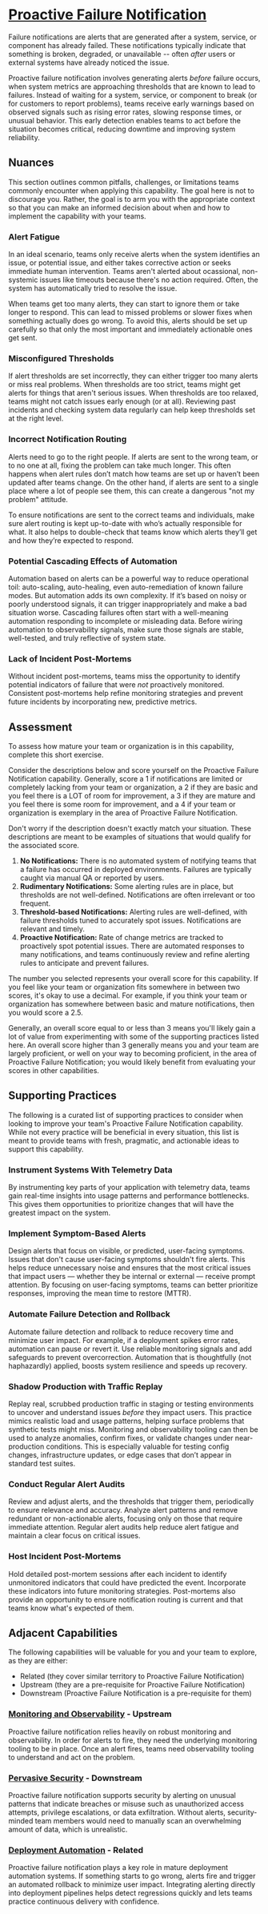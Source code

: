 # [Proactive Failure Notification](https://dora.dev/capabilities/proactive-failure-notification/)

Failure notifications are alerts that are generated after a system, service, or component has already failed. These notifications typically indicate that something is broken, degraded, or unavailable -- often *after* users or external systems have already noticed the issue.

Proactive failure notification involves generating alerts *before* failure occurs, when system metrics are approaching thresholds that are known to lead to failures. Instead of waiting for a system, service, or component to break (or for customers to report problems), teams receive early warnings based on observed signals such as rising error rates, slowing response times, or unusual behavior. This early detection enables teams to act before the situation becomes critical, reducing downtime and improving system reliability.

## Nuances

This section outlines common pitfalls, challenges, or limitations teams commonly encounter when applying this capability. The goal here is not to discourage you. Rather, the goal is to arm you with the appropriate context so that you can make an informed decision about when and how to implement the capability with your teams.

### Alert Fatigue

In an ideal scenario, teams only receive alerts when the system identifies an issue, or potential issue, and either takes corrective action or seeks immediate human intervention. Teams aren't alerted about ocassional, non-systemic issues like timeouts because there's no action required. Often, the system has automatically tried to resolve the issue. 

When teams get too many alerts, they can start to ignore them or take longer to respond. This can lead to missed problems or slower fixes when something actually does go wrong. To avoid this, alerts should be set up carefully so that only the most important and immediately actionable ones get sent.

### Misconfigured Thresholds

If alert thresholds are set incorrectly, they can either trigger too many alerts or miss real problems. When thresholds are too strict, teams might get alerts for things that aren't serious issues. When thresholds are too relaxed, teams might not catch issues early enough (or at all). Reviewing past incidents and checking system data regularly can help keep thresholds set at the right level.

### Incorrect Notification Routing

Alerts need to go to the right people. If alerts are sent to the wrong team, or to no one at all, fixing the problem can take much longer. This often happens when alert rules don’t match how teams are set up or haven’t been updated after teams change. On the other hand, if alerts are sent to a single place where a lot of people see them, this can create a dangerous "not my problem" attitude. 

To ensure notifications are sent to the correct teams and individuals, make sure alert routing is kept up-to-date with who’s actually responsible for what. It also helps to double-check that teams know which alerts they’ll get and how they’re expected to respond.

### Potential Cascading Effects of Automation 

Automation based on alerts can be a powerful way to reduce operational toil: auto-scaling, auto-healing, even auto-remediation of known failure modes. But automation adds its own complexity. If it’s based on noisy or poorly understood signals, it can trigger inappropriately and make a bad situation worse. Cascading failures often start with a well-meaning automation responding to incomplete or misleading data. Before wiring automation to observability signals, make sure those signals are stable, well-tested, and truly reflective of system state.

### Lack of Incident Post-Mortems

Without incident post-mortems, teams miss the opportunity to identify potential indicators of failure that were *not* proactively monitored. Consistent post-mortems help refine monitoring strategies and prevent future incidents by incorporating new, predictive metrics.

## Assessment

To assess how mature your team or organization is in this capability, complete this short exercise.

Consider the descriptions below and score yourself on the Proactive Failure Notification capability. Generally, score a 1 if notifications are limited or completely lacking from your team or organization, a 2 if they are basic and you feel there is a LOT of room for improvement, a 3 if they are mature and you feel there is some room for improvement, and a 4 if your team or organization is exemplary in the area of Proactive Failure Notification.

Don't worry if the description doesn't exactly match your situation. These descriptions are meant to be examples of situations that would qualify for the associated score.

1. **No Notifications:** There is no automated system of notifying teams that a failure has occurred in deployed environments. Failures are typically caught via manual QA or reported by users.
2. **Rudimentary Notifications:** Some alerting rules are in place, but thresholds are not well-defined. Notifications are often irrelevant or too frequent.
3. **Threshold-based Notifications:** Alerting rules are well-defined, with failure thresholds tuned to accurately spot issues. Notifications are relevant and timely.
4. **Proactive Notification:** Rate of change metrics are tracked to proactively spot potential issues. There are automated responses to many notifications, and teams continuously review and refine alerting rules to anticipate and prevent failures.

The number you selected represents your overall score for this capability. If you feel like your team or organization fits somewhere in between two scores, it's okay to use a decimal. For example, if you think your team or organization has somewhere between basic and mature notifications, then you would score a 2.5.

Generally, an overall score equal to or less than 3 means you'll likely gain a lot of value from experimenting with some of the supporting practices listed here. An overall score higher than 3 generally means you and your team are largely proficient, or well on your way to becoming proficient, in the area of Proactive Failure Notification; you would likely benefit from evaluating your scores in other capabilities.

## Supporting Practices

The following is a curated list of supporting practices to consider when looking to improve your team's Proactive Failure Notification capability. While not every practice will be beneficial in every situation, this list is meant to provide teams with fresh, pragmatic, and actionable ideas to support this capability.

### Instrument Systems With Telemetry Data

By instrumenting key parts of your application with telemetry data, teams gain real-time insights into usage patterns and performance bottlenecks. This gives them opportunities to prioritize changes that will have the greatest impact on the system.

### Implement Symptom-Based Alerts

Design alerts that focus on visible, or predicted, user-facing symptoms. Issues that don't cause user-facing symptoms shouldn't fire alerts. This helps reduce unnecessary noise and ensures that the most critical issues that impact users — whether they be internal or external — receive prompt attention. By focusing on user-facing symptoms, teams can better prioritize responses, improving the mean time to restore (MTTR).

### Automate Failure Detection and Rollback

Automate failure detection and rollback to reduce recovery time and minimize user impact. For example, if a deployment spikes error rates, automation can pause or revert it. Use reliable monitoring signals and add safeguards to prevent overcorrection. Automation that is thoughtfully (not haphazardly) applied, boosts system resilience and speeds up recovery.

### Shadow Production with Traffic Replay

Replay real, scrubbed production traffic in staging or testing environments to uncover and understand issues *before* they impact users. This practice mimics realistic load and usage patterns, helping surface problems that synthetic tests might miss. Monitoring and observability tooling can then be used to analyze anomalies, confirm fixes, or validate changes under near-production conditions. This is especially valuable for testing config changes, infrastructure updates, or edge cases that don’t appear in standard test suites.

### Conduct Regular Alert Audits

Review and adjust alerts, and the thresholds that trigger them, periodically to ensure relevance and accuracy. Analyze alert patterns and remove redundant or non-actionable alerts, focusing only on those that require immediate attention. Regular alert audits help reduce alert fatigue and maintain a clear focus on critical issues.

### Host Incident Post-Mortems

Hold detailed post-mortem sessions after each incident to identify unmonitored indicators that could have predicted the event. Incorporate these indicators into future monitoring strategies. Post-mortems also provide an opportunity to ensure notification routing is current and that teams know what's expected of them.

## Adjacent Capabilities

The following capabilities will be valuable for you and your team to explore, as they are either:

- Related (they cover similar territory to Proactive Failure Notification)
- Upstream (they are a pre-requisite for Proactive Failure Notification)
- Downstream (Proactive Failure Notification is a pre-requisite for them)

### [Monitoring and Observability](/capabilities/monitoring-and-observability.md) - Upstream

Proactive failure notification relies heavily on robust monitoring and observability. In order for alerts to fire, they need the underlying monitoring tooling to be in place. Once an alert fires, teams need observability tooling to understand and act on the problem.

### [Pervasive Security](/capabilities/pervasive-security.md) - Downstream

Proactive failure notification supports security by alerting on unusual patterns that indicate breaches or misuse such as unauthorized access attempts, privilege escalations, or data exfiltration. Without alerts, security-minded team members would need to manually scan an overwhelming amount of data, which is unrealistic.

### [Deployment Automation](/capabilities/deployment-automation.md) - Related

Proactive failure notification plays a key role in mature deployment automation systems. If something starts to go wrong, alerts fire and trigger an automated rollback to minimize user impact. Integrating alerting directly into deployment pipelines helps detect regressions quickly and lets teams practice continuous delivery with confidence.
